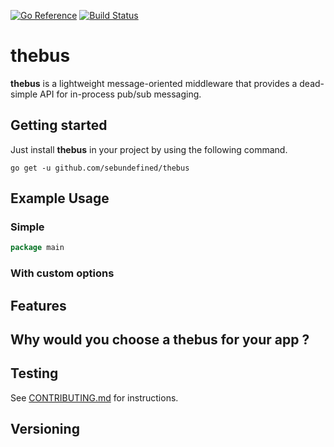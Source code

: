 [![Go Reference](https://pkg.go.dev/badge/github.com/sebundefined/thebus.svg)](https://pkg.go.dev/github.com/sebundefined/thebus)
[![Build Status](https://github.com/sebundefined/thebus/actions/workflows/release.yml/badge.svg)](https://github.com/sebudefined/thebus/actions/workflows/release.yml)

# thebus
**thebus** is a lightweight message-oriented middleware that provides a dead-simple API for in-process pub/sub messaging.


## Getting started

Just install **thebus** in your project by using the following command. 

```shell
go get -u github.com/sebundefined/thebus
```
## Example Usage

### Simple

```go
package main


```

### With custom options


## Features


## Why would you choose a thebus for your app ? 

## Testing

See [CONTRIBUTING.md](./CONTRIBUTING.md) for instructions.

## Versioning


